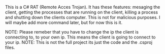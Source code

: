 This is a C# RAT (Remote Acces Trojan).
It has these features: mesaging the client, getting the processes that are running on the client, killing a process and shutting down the clients computer.
This is not for malicious purposes.
I will maybe add more command later, but for now this is it.

NOTE: Please remeber that you have to change the ip the client is connecting to, to your own ip. This means the client is going to connect to your ip.
NOTE: This is not the full project its just the code and the .csproj files.

